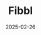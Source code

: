 ---  
layout: startup_page  
title: "Fibbl"  
id: "fibbl.com"  
permalink: "/fibblfibbl.com02262025/"  
website: "https://fibbl.com/"  
funding_round: ""  
funding_amount: "€3M"  
investors: "Industrifonden"  
about: "Fibbl is a platform that integrates 3D and AR technologies into e-commerce, transforming physical products into interactive experiences. The platform provides features like 3D viewers, virtual try-ons, and augmented reality solutions, allowing brands to enhance their online shopping experiences. Fibbl aims to make 3D technology accessible, affordable, and scalable for e-commerce."  
markets: "E-commerce, 3D, AR"  
hq: "Stockholm, Sweden"  
founded_year: "2021"  
linkedin: "https://www.linkedin.com/company/fibblar"  
twitter: ""  
instagram: ""  
facebook: "https://www.facebook.com/100084205211216"  
crunchbase: "https://www.crunchbase.com/organization/fibblar"  
pitchbook: "https://pitchbook.com/profiles/company/520750-99"  

date_display: "26-Feb-2025"  
date: "2025-02-26"

# SEO Optimization  
meta_title: "Fibbl -  Funding (€3M)"  
meta_description: "Fibbl, Fibbl is a platform that integrates 3D and AR technologies into e-commerce, transforming physical products into interactive experiences. The platform ..."  
meta_keywords: "Fibbl, E-commerce, 3D, AR,  funding"  
canonical_url: "https://startup.projectstartups.com/fibblfibbl.com02262025/"  
---